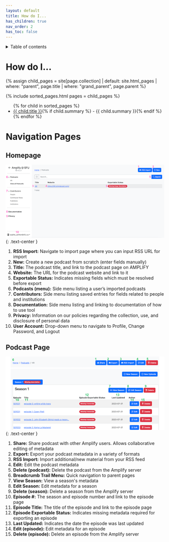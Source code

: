 ```yaml
---
layout: default
title: How do I...
has_children: true
nav_order: 2
has_toc: false
---
```


<details markdown="block">
  <summary>
    Table of contents
  </summary>
  {: .text-delta }
1. TOC
{:toc}
</details>

# How do I...

{% assign child_pages = site[page.collection]
    | default: site.html_pages
    | where: "parent", page.title
    | where: "grand_parent", page.parent %}

{% include sorted_pages.html pages = child_pages %}

<ul>
{% for child in sorted_pages %}
  <li>
    <a href="{{ child.url | relative_url }}">{{ child.title }}</a>{% if child.summary %} - {{ child.summary }}{% endif %}
  </li>
{% endfor %}
</ul>

# Navigation Pages

## Homepage

![homepage](images/homepage.png)
{: .text-center }

1. __RSS Import:__ Navigate to import page where you can input RSS URL for import
2. __New:__ Create a new podcast from scratch (enter fields manually)
3. __Title:__ The podcast title, and link to the podcast page on AMPLIFY
4. __Website:__ The URL for the podcast website and link to it
5. __Exportable Status:__ Indicates missing fields which must be resolved before export
6. __Podcasts (menu):__ Side menu listing a user’s imported podcasts
7. __Contributors:__ Side menu listing saved entries for fields related to people and institutions
8. __Documentation:__ Side menu listing and linking to documentation of how to use tool
9. __Privacy:__ Information on our policies regarding the collection, use, and disclosure of personal data
10. __User Account:__ Drop-down menu to navigate to Profile, Change Password, and Logout



## Podcast Page

![podcast](images/podcast.png)
{: .text-center }

1. __Share:__ Share podcast with other Amplify users. Allows collaborative editing of metadata
2. __Export:__ Export your podcast metadata in a variety of formats
3. __RSS Import:__ Import additional/new material from your RSS feed
4. __Edit:__ Edit the podcast metadata
5. __Delete (podcast):__ Delete the podcast from the Amplify server
6. __Breadcrumb Trail Menu:__ Quick navigation to parent pages
7. __View Season:__ View a season's metadata
8. __Edit Season:__ Edit metadata for a season
9. __Delete (season):__ Delete a season from the Amplify server
10. __Episode #:__ The season and episode number and link to the episode page
11. __Episode Title:__ The title of the episode and link to the episode page
12. __Episode Exportable Status:__ Indicates missing metadata required for exporting an episode
13. __Last Updated:__ Indicates the date the episode was last updated
14. __Edit (episode):__ Edit metadata for an episode
15. __Delete (episode):__ Delete an episode from the Amplify server